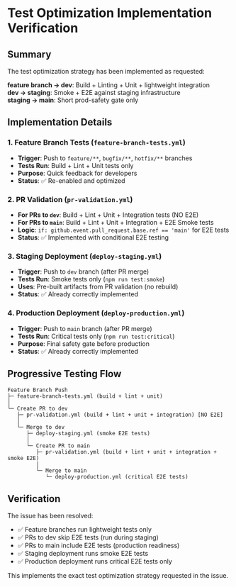 # Test Optimization Implementation Verification

## Summary

The test optimization strategy has been implemented as requested:

**feature branch → dev**: Build + Linting + Unit + lightweight integration  
**dev → staging**: Smoke + E2E against staging infrastructure  
**staging → main**: Short prod-safety gate only

## Implementation Details

### 1. Feature Branch Tests (`feature-branch-tests.yml`)
- **Trigger**: Push to `feature/**`, `bugfix/**`, `hotfix/**` branches
- **Tests Run**: Build + Lint + Unit tests only
- **Purpose**: Quick feedback for developers
- **Status**: ✅ Re-enabled and optimized

### 2. PR Validation (`pr-validation.yml`)
- **For PRs to `dev`**: Build + Lint + Unit + Integration tests (NO E2E)
- **For PRs to `main`**: Build + Lint + Unit + Integration + E2E Smoke tests
- **Logic**: `if: github.event.pull_request.base.ref == 'main'` for E2E tests
- **Status**: ✅ Implemented with conditional E2E testing

### 3. Staging Deployment (`deploy-staging.yml`)
- **Trigger**: Push to `dev` branch (after PR merge)
- **Tests Run**: Smoke tests only (`npm run test:smoke`)
- **Uses**: Pre-built artifacts from PR validation (no rebuild)
- **Status**: ✅ Already correctly implemented

### 4. Production Deployment (`deploy-production.yml`)
- **Trigger**: Push to `main` branch (after PR merge)
- **Tests Run**: Critical tests only (`npm run test:critical`) 
- **Purpose**: Final safety gate before production
- **Status**: ✅ Already correctly implemented

## Progressive Testing Flow

```
Feature Branch Push
├─ feature-branch-tests.yml (build + lint + unit)
│
└─ Create PR to dev
   ├─ pr-validation.yml (build + lint + unit + integration) [NO E2E]
   │
   └─ Merge to dev
      ├─ deploy-staging.yml (smoke E2E tests)
      │
      └─ Create PR to main  
         ├─ pr-validation.yml (build + lint + unit + integration + smoke E2E)
         │
         └─ Merge to main
            └─ deploy-production.yml (critical E2E tests)
```

## Verification

The issue has been resolved:
- ✅ Feature branches run lightweight tests only
- ✅ PRs to dev skip E2E tests (run during staging)
- ✅ PRs to main include E2E tests (production readiness)
- ✅ Staging deployment runs smoke E2E tests  
- ✅ Production deployment runs critical E2E tests only

This implements the exact test optimization strategy requested in the issue.